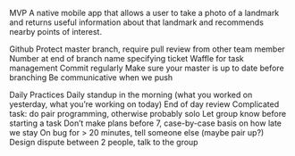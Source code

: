MVP
A native mobile app that allows a user to take a photo of a landmark and returns useful information about that landmark and recommends nearby points of interest.

Github
Protect master branch, require pull review from other team member
Number at end of branch name specifying ticket
Waffle for task management
Commit regularly
Make sure your master is up to date before branching
Be communicative when we push

Daily Practices
Daily standup in the morning (what you worked on yesterday, what you’re working on today)
End of day review
Complicated task: do pair programming, otherwise probably solo
Let group know before starting a task
Don’t make plans before 7, case-by-case basis on how late we stay
On bug for > 20 minutes, tell someone else (maybe pair up?)
Design dispute between 2 people, talk to the group



